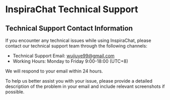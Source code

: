 # InspiraChat Technical Support

## Technical Support Contact Information

If you encounter any technical issues while using InspiraChat, please contact our technical support team through the following channels:

- Technical Support Email: [wujiuye99@gmail.com](mailto:wujiuye99@gmail.com)
- Working Hours: Monday to Friday 9:00-18:00 (UTC+8)

We will respond to your email within 24 hours.

<aside>
To help us better assist you with your issue, please provide a detailed description of the problem in your email and include relevant screenshots if possible.

</aside>


